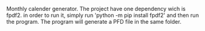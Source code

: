 Monthly calender generator.
  The project have one dependency wich is fpdf2. in order to run it, simply run 'python -m pip install fpdf2'
   and then run the program. The program will generate a PFD file in the same folder.  
